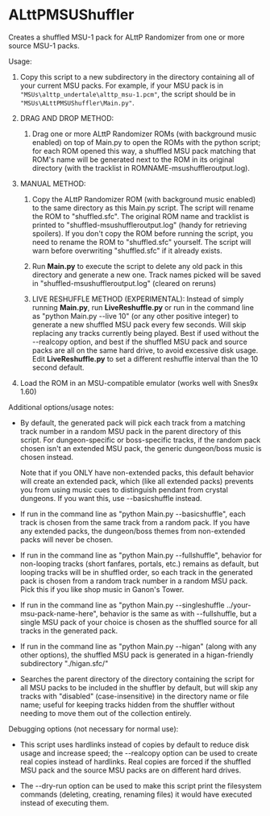 # ALttPMSUShuffler

Creates a shuffled MSU-1 pack for ALttP Randomizer from one or more source
MSU-1 packs.

Usage:

1) Copy this script to a new subdirectory in the directory containing all
   of your current MSU packs.  For example, if your MSU pack is in
   `"MSUs\alttp_undertale\alttp_msu-1.pcm"`, the script should be in
   `"MSUs\ALttPMSUShuffler\Main.py"`.

2) DRAG AND DROP METHOD:

    1) Drag one or more ALttP Randomizer ROMs (with background music enabled)
       on top of Main.py to open the ROMs with the python script; for each ROM
       opened this way, a shuffled MSU pack matching that ROM's name will be
       generated next to the ROM in its original directory (with the tracklist
       in ROMNAME-msushuffleroutput.log).

3) MANUAL METHOD:

    1) Copy the ALttP Randomizer ROM (with background music enabled) to the
       same directory as this Main.py script.  The script will rename the ROM
       to "shuffled.sfc".  The original ROM name and tracklist is printed to
       "shuffled-msushuffleroutput.log" (handy for retrieving spoilers).  If
       you don't copy the ROM before running the script, you need to rename
       the ROM to "shuffled.sfc" yourself.  The script will warn before
       overwriting "shuffled.sfc" if it already exists.

    2) Run **Main.py** to execute the script to delete any old pack in this
       directory and generate a new one.  Track names picked will be saved in
       "shuffled-msushuffleroutput.log" (cleared on reruns)

    3) LIVE RESHUFFLE METHOD (EXPERIMENTAL): Instead of simply running 
       **Main.py**, run **LiveReshuffle.py** or run in the command line as
       "python Main.py --live 10" (or any other positive integer) to
       generate a new shuffled MSU pack every few seconds.  Will skip
       replacing any tracks currently being played.  Best if used without
       the --realcopy option, and best if the shuffled MSU pack and source
       packs are all on the same hard drive, to avoid excessive disk usage.
       Edit **LiveReshuffle.py** to set a different reshuffle interval than
       the 10 second default.

4) Load the ROM in an MSU-compatible emulator (works well with Snes9x 1.60)

Additional options/usage notes:

- By default, the generated pack will pick each track from a matching
  track number in a random MSU pack in the parent directory of this
  script.  For dungeon-specific or boss-specific tracks, if the random
  pack chosen isn't an extended MSU pack, the generic dungeon/boss music
  is chosen instead.

  Note that if you ONLY have non-extended packs, this
  default behavior will create an extended pack, which (like all extended
  packs) prevents you from using music cues to distinguish pendant from
  crystal dungeons.  If you want this, use --basicshuffle instead.

- If run in the command line as "python Main.py --basicshuffle", each
  track is chosen from the same track from a random pack.  If you have any
  extended packs, the dungeon/boss themes from non-extended packs will
  never be chosen.

- If run in the command line as "python Main.py --fullshuffle", behavior
  for non-looping tracks (short fanfares, portals, etc.) remains as
  default, but looping tracks will be in shuffled order, so each track
  in the generated pack is chosen from a random track number in a random
  MSU pack.  Pick this if you like shop music in Ganon's Tower.

- If run in the command line as
  "python Main.py --singleshuffle ../your-msu-pack-name-here", behavior is
  the same as with --fullshuffle, but a single MSU pack of your choice is
  chosen as the shuffled source for all tracks in the generated pack.

- If run in the command line as "python Main.py --higan" (along with any
  other options), the shuffled MSU pack is generated in a higan-friendly
  subdirectory "./higan.sfc/"

- Searches the parent directory of the directory containing the script for
  all MSU packs to be included in the shuffler by default, but will skip
  any tracks with "disabled" (case-insensitive) in the directory name or
  file name; useful for keeping tracks hidden from the shuffler without
  needing to move them out of the collection entirely.

 Debugging options (not necessary for normal use):

- This script uses hardlinks instead of copies by default to reduce disk
  usage and increase speed; the --realcopy option can be used to create
  real copies instead of hardlinks.  Real copies are forced if the shuffled
  MSU pack and the source MSU packs are on different hard drives.

- The --dry-run option can be used to make this script print the filesystem
  commands (deleting, creating, renaming files) it would have executed
  instead of executing them.

